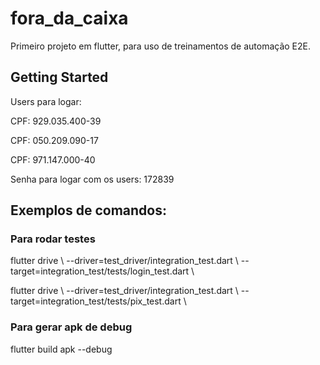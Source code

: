 
# fora_da_caixa

Primeiro projeto em flutter, para uso de treinamentos de automação E2E.

## Getting Started

Users para logar:

CPF: 929.035.400-39

CPF: 050.209.090-17

CPF: 971.147.000-40

Senha para logar com os users: 172839

## Exemplos de comandos:

### Para rodar testes

flutter drive \ --driver=test_driver/integration_test.dart \ --target=integration_test/tests/login_test.dart \

flutter drive \ --driver=test_driver/integration_test.dart \ --target=integration_test/tests/pix_test.dart \

### Para gerar apk de debug

flutter build apk --debug

